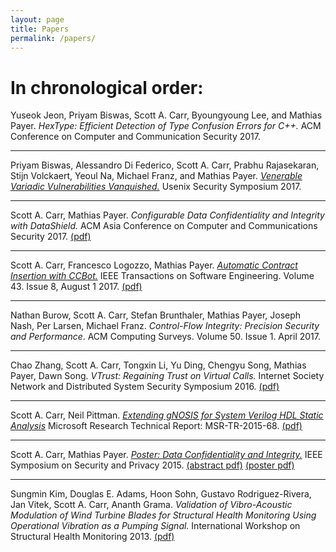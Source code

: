 ```yaml
---
layout: page
title: Papers
permalink: /papers/
---
```


# In chronological order:

Yuseok Jeon, Priyam Biswas, Scott A. Carr, Byoungyoung Lee, and Mathias Payer.
<i>HexType: Efficient Detection of Type Confusion Errors for C++.</i>
ACM Conference on Computer and Communication Security 2017.

<hr>

Priyam Biswas, Alessandro Di Federico, Scott A. Carr, Prabhu Rajasekaran, Stijn Volckaert, Yeoul Na, Michael Franz, and Mathias Payer. [*Venerable Variadic Vulnerabilities Vanquished.*](https://www.usenix.org/conference/usenixsecurity17/technical-sessions/presentation/biswas) Usenix Security Symposium 2017.

<hr>

Scott A. Carr, Mathias Payer.  *Configurable Data Confidentiality and Integrity with DataShield.*  ACM Asia Conference on Computer and Communications Security 2017.  [(pdf)](/images/ds.pdf)

<hr>

Scott A. Carr, Francesco Logozzo, Mathias Payer.  [*Automatic Contract Insertion with CCBot.*](http://ieeexplore.ieee.org/document/7736073/) IEEE Transactions on Software Engineering. Volume 43. Issue 8, August 1 2017. [(pdf)](images/ccbot.pdf)

<hr>

Nathan Burow, Scott A. Carr, Stefan Brunthaler, Mathias Payer, Joseph Nash, Per Larsen, Michael Franz. <i>Control-Flow Integrity: Precision Security and Performance</i>. ACM Computing Surveys. Volume 50. Issue 1. April 2017.

<hr>

Chao Zhang, Scott A. Carr, Tongxin Li, Yu Ding, Chengyu Song, Mathias Payer, Dawn Song.  <i>VTrust: Regaining Trust on Virtual Calls.</i> Internet Society Network and Distributed System Security Symposium 2016.  [(pdf)](https://www.internetsociety.org/sites/default/files/blogs-media/vtrust-regaining-trust-virtual-calls.pdf)

<hr>

Scott A. Carr, Neil Pittman. [*Extending gNOSIS for System Verilog HDL Static Analysis*](http://research.microsoft.com/apps/pubs/?id=255674) Microsoft Research Technical Report: MSR-TR-2015-68.  [(pdf)](http://research.microsoft.com/pubs/255674/techreport.pdf)

<hr>

Scott A. Carr, Mathias Payer.  [*Poster: Data Confidentiality and Integrity.*](/data-confidentiality-and-integrity) IEEE Symposium on Security and Privacy 2015.  [(abstract pdf)](http://www.ieee-security.org/TC/SP2015/posters/paper_14.pdf) [(poster pdf)](/images/SP15_Poster.pdf)

<hr>

Sungmin Kim, Douglas E. Adams, Hoon Sohn, Gustavo Rodriguez-Rivera, Jan Vitek, Scott A. Carr, Ananth Grama. <i>Validation of Vibro-Acoustic Modulation of Wind Turbine Blades for Structural Health Monitoring Using Operational Vibration as a Pumping Signal.</i>  International Workshop on Structural Health Monitoring 2013.  [(pdf)](http://wind.cs.purdue.edu/papers/Manuscript2_njm_smk3_dea2_smk.pdf)
